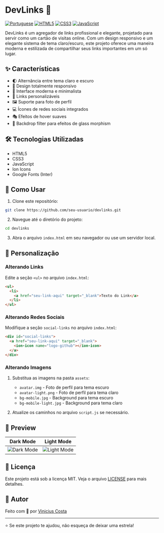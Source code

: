 # DevLinks 🔗

[![Portuguese](https://img.shields.io/badge/Language-Portuguese-blue.svg)](#)
[![HTML5](https://img.shields.io/badge/HTML5-E34F26?style=flat&logo=html5&logoColor=white)](#)
[![CSS3](https://img.shields.io/badge/CSS3-1572B6?style=flat&logo=css3&logoColor=white)](#)
[![JavaScript](https://img.shields.io/badge/JavaScript-F7DF1E?style=flat&logo=javascript&logoColor=black)](#)

DevLinks é um agregador de links profissional e elegante, projetado para servir como um cartão de visitas online. Com um design responsivo e um elegante sistema de tema claro/escuro, este projeto oferece uma maneira moderna e estilizada de compartilhar seus links importantes em um só lugar.

## ✨ Características

- 🌓 Alternância entre tema claro e escuro
- 📱 Design totalmente responsivo
- 🎨 Interface moderna e minimalista
- 🔗 Links personalizáveis
- 🖼️ Suporte para foto de perfil
- 💻 Ícones de redes sociais integrados
- 🎭 Efeitos de hover suaves
- 🌟 Backdrop filter para efeitos de glass morphism

## 🛠️ Tecnologias Utilizadas

- HTML5
- CSS3
- JavaScript
- Ion Icons
- Google Fonts (Inter)

## 🚀 Como Usar

1. Clone este repositório:
```bash
git clone https://github.com/seu-usuario/devlinks.git
```

2. Navegue até o diretório do projeto:
```bash
cd devlinks
```

3. Abra o arquivo `index.html` em seu navegador ou use um servidor local.

## 🔧 Personalização

### Alterando Links

Edite a seção `<ul>` no arquivo `index.html`:

```html
<ul>
  <li>
    <a href="seu-link-aqui" target="_blank">Texto do Link</a>
  </li>
</ul>
```

### Alterando Redes Sociais

Modifique a seção `social-links` no arquivo `index.html`:

```html
<div id="social-links">
  <a href="seu-link-aqui" target="_blank">
    <ion-icon name="logo-github"></ion-icon>
  </a>
</div>
```

### Alterando Imagens

1. Substitua as imagens na pasta `assets`:
   - `avatar.img` - Foto de perfil para tema escuro
   - `avatar-light.png` - Foto de perfil para tema claro
   - `bg-mobile.jpg` - Background para tema escuro
   - `bg-mobile-light.jpg` - Background para tema claro

2. Atualize os caminhos no arquivo `script.js` se necessário.

## 📱 Preview

Dark Mode | Light Mode
:-------------------------:|:-------------------------:
![Dark Mode](assets/preview-dark.png) | ![Light Mode](assets/preview-light.png)

## 📄 Licença

Este projeto está sob a licença MIT. Veja o arquivo [LICENSE](LICENSE) para mais detalhes.

## 👤 Autor

Feito com 💜 por [Vinicius Costa](https://github.com/ViniACosta)

---

⭐️ Se este projeto te ajudou, não esqueça de deixar uma estrela!

